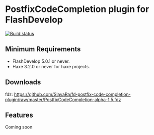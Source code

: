 PostfixCodeCompletion plugin for FlashDevelop
========================
[![Build status](https://ci.appveyor.com/api/projects/status/acnsq3sk2xboe3as?svg=true)](https://ci.appveyor.com/project/slavara/fd-postfix-code-completion-plugin)

## Minimum Requirements
* FlashDevelop 5.0.1 or never.
* Haxe 3.2.0 or never for haxe projects.

## Downloads
fdz: https://github.com/SlavaRa/fd-postfix-code-completion-plugin/raw/master/PostfixCodeCompletion-alpha-1.5.fdz

## Features
Coming soon
